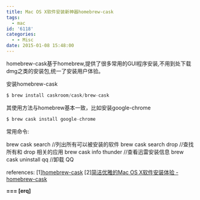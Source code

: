 ```yaml
---
title: Mac OS X软件安装新神器homebrew-cask
tags:
  - mac
id: '6118'
categories:
  - - Misc
date: 2015-01-08 15:48:00
---
```


homebrew-cask基于homebrew,提供了很多常用的GUI程序安装,不用到处下载dmg之类的安装包,统一了安装用户体验。
<!-- more -->
安装homebrew-cask

```js
$ brew install caskroom/cask/brew-cask
```

其使用方法与homebrew基本一致，比如安装google-chrome
```js
$ brew cask install google-chrome
```

常用命令:

brew cask search //列出所有可以被安装的软件
brew cask search drop //查找所有和 drop 相关的应用
brew cask info thunder //查看迅雷安装信息
brew cask uninstall qq //卸载 QQ

references:
\[1\][homebrew-cask](http://caskroom.io/)
\[2\][简洁优雅的Mac OS X软件安装体验 - homebrew-cask](http://ksmx.me/homebrew-cask-cli-workflow-to-install-mac-applications/)

**\===
\[erq\]**